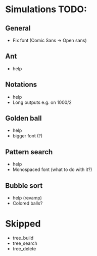 # Simulations TODO:

## General
- Fix font (Comic Sans -> Open sans)

## Ant
- help

## Notations
- help
- Long outputs e.g. on 1000/2

## Golden ball
- help
- bigger font (?)

## Pattern search
- help
- Monospaced font (what to do with it?)

## Bubble sort
- help (revamp)
- Colored balls?


# Skipped
- tree_build
- tree_search
- tree_delete
